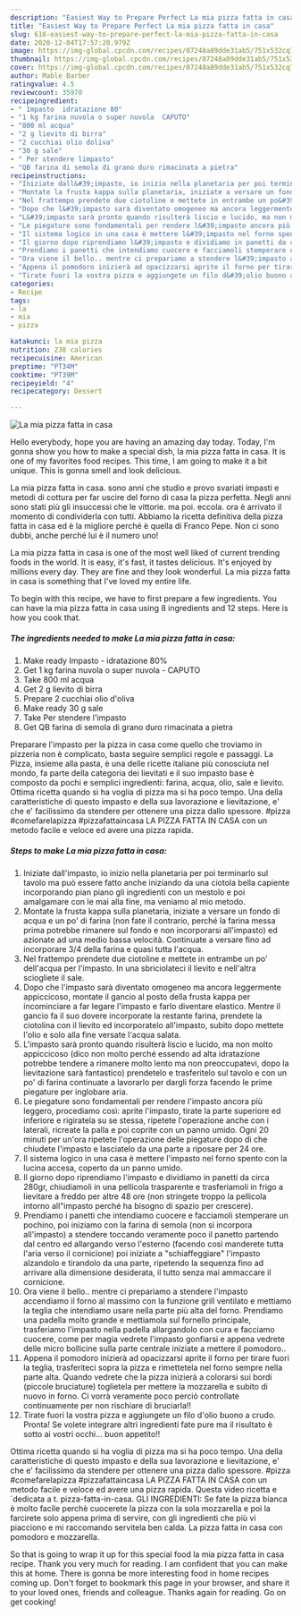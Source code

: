 ```yaml
---
description: "Easiest Way to Prepare Perfect La mia pizza fatta in casa"
title: "Easiest Way to Prepare Perfect La mia pizza fatta in casa"
slug: 618-easiest-way-to-prepare-perfect-la-mia-pizza-fatta-in-casa
date: 2020-12-04T17:57:20.979Z
image: https://img-global.cpcdn.com/recipes/07248a89dde31ab5/751x532cq70/la-mia-pizza-fatta-in-casa-recipe-main-photo.jpg
thumbnail: https://img-global.cpcdn.com/recipes/07248a89dde31ab5/751x532cq70/la-mia-pizza-fatta-in-casa-recipe-main-photo.jpg
cover: https://img-global.cpcdn.com/recipes/07248a89dde31ab5/751x532cq70/la-mia-pizza-fatta-in-casa-recipe-main-photo.jpg
author: Mable Barber
ratingvalue: 4.5
reviewcount: 35970
recipeingredient:
- " Impasto  idratazione 80"
- "1 kg farina nuvola o super nuvola  CAPUTO"
- "800 ml acqua"
- "2 g lievito di birra"
- "2 cucchiai olio doliva"
- "30 g sale"
- " Per stendere limpasto"
- "QB farina di semola di grano duro rimacinata a pietra"
recipeinstructions:
- "Iniziate dall&#39;impasto, io inizio nella planetaria per poi terminarlo sul tavolo ma può essere fatto anche iniziando da una ciotola bella capiente incorporando pian piano gli ingredienti con un mestolo e poi amalgamare con le mai alla fine, ma veniamo al mio metodo."
- "Montate la frusta kappa sulla planetaria, iniziate a versare un fondo di acqua e un po&#39; di farina (non fate il contrario, perché la farina messa prima potrebbe rimanere sul fondo e non incorporarsi all&#39;impasto) ed azionate ad una medio bassa velocità. Continuate a versare fino ad incorporare 3/4 della farina e quasi tutta l&#39;acqua."
- "Nel frattempo prendete due ciotoline e mettete in entrambe un po&#39; dell&#39;acqua per l&#39;impasto. In una sbriciolateci il lievito e nell&#39;altra sciogliete il sale."
- "Dopo che l&#39;impasto sarà diventato omogeneo ma ancora leggermente appiccicoso, montate il gancio al posto della frusta kappa per incominciare a far legare l&#39;impasto e farlo diventare elastico. Mentre il gancio fa il suo dovere incorporate la restante farina, prendete la ciotolina con il lievito ed incorporatelo all&#39;impasto, subito dopo mettete l&#39;olio e solo alla fine versate l&#39;acqua salata."
- "L&#39;impasto sarà pronto quando risulterà liscio e lucido, ma non molto appiccicoso (dico non molto perché essendo ad alta idratazione potrebbe tendere a rimanere molto lento ma non preoccupatevi, dopo la lievitazione sarà fantastico) prendetelo e trasferitelo sul tavolo e con un po&#39; di farina continuate a lavorarlo per dargli forza facendo le prime piegature per inglobare aria."
- "Le piegature sono fondamentali per rendere l&#39;impasto ancora più leggero, procediamo così: aprite l&#39;impasto, tirate la parte superiore ed inferiore e rigiratela su se stessa, ripetete l&#39;operazione anche con i laterali, ricreate la palla e poi coprite con un panno umido. Ogni 20 minuti per un&#39;ora ripetete l&#39;operazione delle piegature dopo di che chiudete l&#39;impasto e lasciatelo da una parte a riposare per 24 ore."
- "Il sistema logico in una casa è mettere l&#39;impasto nel forno spento con la lucina accesa, coperto da un panno umido."
- "Il giorno dopo riprendiamo l&#39;impasto e dividiamo in panetti da circa 280gr, chiudiamoli in una pellicola trasparente e trasferiamoli in frigo a lievitare a freddo per altre 48 ore (non stringete troppo la pellicola intorno all&#34;impasto perché ha bisogno di spazio per crescere)."
- "Prendiamo i panetti che intendiamo cuocere e facciamoli stemperare un pochino, poi iniziamo con la farina di semola (non si incorpora all&#39;impasto) a stendere toccando veramente poco il panetto partendo dal centro ed allargando verso l&#39;esterno (facendo così manderete tutta l&#39;aria verso il cornicione) poi iniziate a &#34;schiaffeggiare&#34; l&#39;impasto alzandolo e tirandolo da una parte, ripetendo la sequenza fino ad arrivare alla dimensione desiderata, il tutto senza mai ammaccare il cornicione."
- "Ora viene il bello.. mentre ci prepariamo a stendere l&#39;impasto accendiamo il forno al massimo con la funzione grill ventilato e mettiamo la teglia che intendiamo usare nella parte più alta del forno. Prendiamo una padella molto grande e mettiamola sul fornello principale, trasferiamo l&#39;impasto nella padella allargandolo con cura e facciamo cuocere, come per magia vedrete l&#39;impasto gonfiarsi e appena vedrete delle micro bollicine sulla parte centrale iniziate a mettere il pomodoro.."
- "Appena il pomodoro inizierà ad opacizzarsi aprite il forno per tirare fuori la teglia, trasferiteci sopra la pizza e rimettetela nel forno sempre nella parte alta. Quando vedrete che la pizza inizierà a colorarsi sui bordi (piccole bruciature) toglietela per mettere la mozzarella e subito di nuovo in forno. Ci vorrà veramente poco perciò controllate continuamente per non rischiare di bruciarla!!"
- "Tirate fuori la vostra pizza e aggiungete un filo d&#39;olio buono a crudo. Pronta! Se volete integrare altri ingredienti fate pure ma il risultato è sotto ai vostri occhi... buon appetito!!"
categories:
- Recipe
tags:
- la
- mia
- pizza

katakunci: la mia pizza 
nutrition: 238 calories
recipecuisine: American
preptime: "PT34M"
cooktime: "PT39M"
recipeyield: "4"
recipecategory: Dessert

---
```



![La mia pizza fatta in casa](https://img-global.cpcdn.com/recipes/07248a89dde31ab5/751x532cq70/la-mia-pizza-fatta-in-casa-recipe-main-photo.jpg)

Hello everybody, hope you are having an amazing day today. Today, I'm gonna show you how to make a special dish, la mia pizza fatta in casa. It is one of my favorites food recipes. This time, I am going to make it a bit unique. This is gonna smell and look delicious.

La mia pizza fatta in casa. sono anni che studio e provo svariati impasti e metodi di cottura per far uscire del forno di casa la pizza perfetta. Negli anni sono stati più gli insuccessi che le vittorie. ma poi. eccola. ora è arrivato il momento di condividerla con tutti. Abbiamo la ricetta definitiva della pizza fatta in casa ed è la migliore perché è quella di Franco Pepe. Non ci sono dubbi, anche perché lui è il numero uno!

La mia pizza fatta in casa is one of the most well liked of current trending foods in the world. It is easy, it's fast, it tastes delicious. It's enjoyed by millions every day. They are fine and they look wonderful. La mia pizza fatta in casa is something that I've loved my entire life.


To begin with this recipe, we have to first prepare a few ingredients. You can have la mia pizza fatta in casa using 8 ingredients and 12 steps. Here is how you cook that.

<!--inarticleads1-->

##### The ingredients needed to make La mia pizza fatta in casa:

1. Make ready  Impasto - idratazione 80%
1. Get 1 kg farina nuvola o super nuvola - CAPUTO
1. Take 800 ml acqua
1. Get 2 g lievito di birra
1. Prepare 2 cucchiai olio d&#39;oliva
1. Make ready 30 g sale
1. Take  Per stendere l&#39;impasto
1. Get QB farina di semola di grano duro rimacinata a pietra


Preparare l&#39;impasto per la pizza in casa come quello che troviamo in pizzeria non è complicato, basta seguire semplici regole e passaggi. La Pizza, insieme alla pasta, è una delle ricette italiane più conosciuta nel mondo, fa parte della categoria dei lievitati e il suo impasto base è composto da pochi e semplici ingredienti: farina, acqua, olio, sale e lievito. Ottima ricetta quando si ha voglia di pizza ma si ha poco tempo. Una della caratteristiche di questo impasto e della sua lavorazione e lievitazione, e&#39; che e&#39; facilissimo da stendere per ottenere una pizza dallo spessore. #pizza #comefarelapizza #pizzafattaincasa LA PIZZA FATTA IN CASA con un metodo facile e veloce ed avere una pizza rapida. 

<!--inarticleads2-->

##### Steps to make La mia pizza fatta in casa:

1. Iniziate dall&#39;impasto, io inizio nella planetaria per poi terminarlo sul tavolo ma può essere fatto anche iniziando da una ciotola bella capiente incorporando pian piano gli ingredienti con un mestolo e poi amalgamare con le mai alla fine, ma veniamo al mio metodo.
1. Montate la frusta kappa sulla planetaria, iniziate a versare un fondo di acqua e un po&#39; di farina (non fate il contrario, perché la farina messa prima potrebbe rimanere sul fondo e non incorporarsi all&#39;impasto) ed azionate ad una medio bassa velocità. Continuate a versare fino ad incorporare 3/4 della farina e quasi tutta l&#39;acqua.
1. Nel frattempo prendete due ciotoline e mettete in entrambe un po&#39; dell&#39;acqua per l&#39;impasto. In una sbriciolateci il lievito e nell&#39;altra sciogliete il sale.
1. Dopo che l&#39;impasto sarà diventato omogeneo ma ancora leggermente appiccicoso, montate il gancio al posto della frusta kappa per incominciare a far legare l&#39;impasto e farlo diventare elastico. Mentre il gancio fa il suo dovere incorporate la restante farina, prendete la ciotolina con il lievito ed incorporatelo all&#39;impasto, subito dopo mettete l&#39;olio e solo alla fine versate l&#39;acqua salata.
1. L&#39;impasto sarà pronto quando risulterà liscio e lucido, ma non molto appiccicoso (dico non molto perché essendo ad alta idratazione potrebbe tendere a rimanere molto lento ma non preoccupatevi, dopo la lievitazione sarà fantastico) prendetelo e trasferitelo sul tavolo e con un po&#39; di farina continuate a lavorarlo per dargli forza facendo le prime piegature per inglobare aria.
1. Le piegature sono fondamentali per rendere l&#39;impasto ancora più leggero, procediamo così: aprite l&#39;impasto, tirate la parte superiore ed inferiore e rigiratela su se stessa, ripetete l&#39;operazione anche con i laterali, ricreate la palla e poi coprite con un panno umido. Ogni 20 minuti per un&#39;ora ripetete l&#39;operazione delle piegature dopo di che chiudete l&#39;impasto e lasciatelo da una parte a riposare per 24 ore.
1. Il sistema logico in una casa è mettere l&#39;impasto nel forno spento con la lucina accesa, coperto da un panno umido.
1. Il giorno dopo riprendiamo l&#39;impasto e dividiamo in panetti da circa 280gr, chiudiamoli in una pellicola trasparente e trasferiamoli in frigo a lievitare a freddo per altre 48 ore (non stringete troppo la pellicola intorno all&#34;impasto perché ha bisogno di spazio per crescere).
1. Prendiamo i panetti che intendiamo cuocere e facciamoli stemperare un pochino, poi iniziamo con la farina di semola (non si incorpora all&#39;impasto) a stendere toccando veramente poco il panetto partendo dal centro ed allargando verso l&#39;esterno (facendo così manderete tutta l&#39;aria verso il cornicione) poi iniziate a &#34;schiaffeggiare&#34; l&#39;impasto alzandolo e tirandolo da una parte, ripetendo la sequenza fino ad arrivare alla dimensione desiderata, il tutto senza mai ammaccare il cornicione.
1. Ora viene il bello.. mentre ci prepariamo a stendere l&#39;impasto accendiamo il forno al massimo con la funzione grill ventilato e mettiamo la teglia che intendiamo usare nella parte più alta del forno. Prendiamo una padella molto grande e mettiamola sul fornello principale, trasferiamo l&#39;impasto nella padella allargandolo con cura e facciamo cuocere, come per magia vedrete l&#39;impasto gonfiarsi e appena vedrete delle micro bollicine sulla parte centrale iniziate a mettere il pomodoro..
1. Appena il pomodoro inizierà ad opacizzarsi aprite il forno per tirare fuori la teglia, trasferiteci sopra la pizza e rimettetela nel forno sempre nella parte alta. Quando vedrete che la pizza inizierà a colorarsi sui bordi (piccole bruciature) toglietela per mettere la mozzarella e subito di nuovo in forno. Ci vorrà veramente poco perciò controllate continuamente per non rischiare di bruciarla!!
1. Tirate fuori la vostra pizza e aggiungete un filo d&#39;olio buono a crudo. Pronta! Se volete integrare altri ingredienti fate pure ma il risultato è sotto ai vostri occhi... buon appetito!!


Ottima ricetta quando si ha voglia di pizza ma si ha poco tempo. Una della caratteristiche di questo impasto e della sua lavorazione e lievitazione, e&#39; che e&#39; facilissimo da stendere per ottenere una pizza dallo spessore. #pizza #comefarelapizza #pizzafattaincasa LA PIZZA FATTA IN CASA con un metodo facile e veloce ed avere una pizza rapida. Questa video ricetta e´dedicata a t. pizza-fatta-in-casa. GLI INGREDIENTI: Se fate la pizza bianca è molto facile perchè cuocerete la pizza con la sola mozzarella e poi la farcirete solo appena prima di servire, con gli ingredienti che più vi piacciono e mi raccomando servitela ben calda. La pizza fatta in casa con pomodoro e mozzarella. 

So that is going to wrap it up for this special food la mia pizza fatta in casa recipe. Thank you very much for reading. I am confident that you can make this at home. There is gonna be more interesting food in home recipes coming up. Don't forget to bookmark this page in your browser, and share it to your loved ones, friends and colleague. Thanks again for reading. Go on get cooking!
